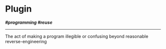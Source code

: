 # Plugin

***\#programming \#reuse***

---

The act of making a program illegible or confusing beyond reasonable reverse-engineering
